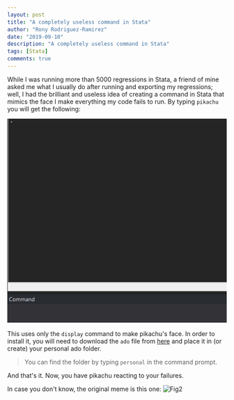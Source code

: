```yaml
---
layout: post
title: "A completely useless command in Stata"
author: "Rony Rodriguez-Ramirez"
date: "2019-09-10"
description: "A completely useless command in Stata"
tags: [Stata]
comments: true
---
```


While I was running more than 5000 regressions in Stata, a friend of mine asked me what I usually do after running and exporting my regressions; well, I had the brilliant and useless idea of creating a command in Stata that mimics the face I make everything my code fails to run. By typing `pikachu` you will get the following:

![Fig1](/assets/gifs/pikachu.gif)

This uses only the `display` command to make pikachu's face. In order to install it, you will need to download the `ado` file from [here](/assets/ado-files/pikachu.ado) and place it in (or create) your personal ado folder.

> You can find the folder by typing `personal` in the command prompt.

And that's it. Now, you have pikachu reacting to your failures.

In case you don't know, the original meme is this one:
![Fig2](https://media.giphy.com/media/3kzJvEciJa94SMW3hN/giphy.gif)
